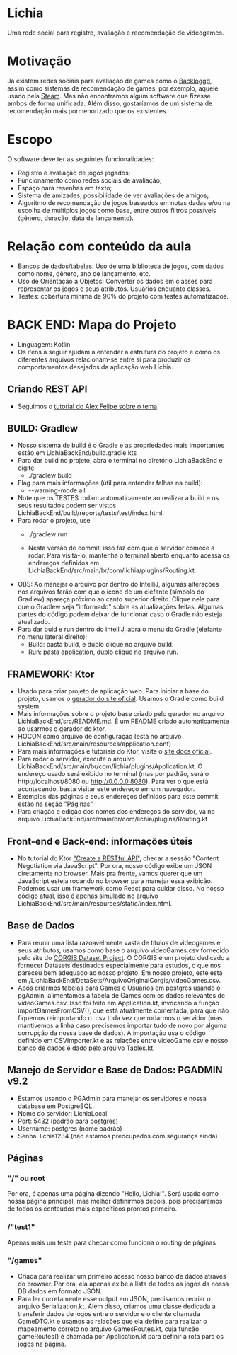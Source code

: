# Lichia
Uma rede social para registro, avaliação e recomendação de videogames.

# Motivação
Já existem redes sociais para avaliação de games como o [Backloggd](www.backloggd.com/), assim como sistemas de recomendação de games, por exemplo, aquele usado pela [Steam](store.steampowered.com/app/2767030/Marvel_Rivals/?gad_source=1). Mas não encontramos algum software que fizesse ambos de forma unificada. Além disso, gostaríamos de um sistema de recomendação mais pormenorizado que os existentes.

# Escopo
O software deve ter as seguintes funcionalidades:
- Registro e avaliação de jogos jogados;
- Funcionamento como redes sociais de avaliação;
- Espaço para resenhas em texto;
- Sistema de amizades, possibilidade de ver avaliações de amigos;
- Algoritmo de recomendação de jogos baseados em notas dadas e/ou na escolha de múltiplos jogos como base, entre outros filtros possíveis (gênero, duração, data de lançamento).

# Relação com conteúdo da aula
- Bancos de dados/tabelas: Uso de uma biblioteca de jogos, com dados como nome, gênero, ano de lançamento, etc.
- Uso de Orientação a Objetos: Converter os dados em classes para representar os jogos e seus atributos. Usuários enquanto classes.
- Testes: cobertura mínima de 90% do projeto com testes automatizados.

# BACK END: Mapa do Projeto

- Linguagem: Kotlin
- Os itens a seguir ajudam a entender a estrutura do projeto e como os diferentes arquivos relacionam-se entre si para produzir os comportamentos desejados da aplicação web Lichia.

## Criando REST API
- Seguimos o [tutorial do Alex Felipe sobre o tema](https://youtu.be/UGo1j_Eq4qc).

## BUILD: Gradlew
- Nosso sistema de build é o Gradle e as propriedades mais importantes estão em LichiaBackEnd/build.gradle.kts
- Para dar build no projeto, abra o terminal no diretório LichiaBackEnd e digite
	- ./gradlew build
- Flag para mais informações (útil para entender falhas na build): 
	- --warning-mode all
- Note que os TESTES rodam automaticamente ao realizar a build e os seus resultados podem ser vistos LichiaBackEnd/build/reports/tests/test/index.html.
- Para rodar o projeto, use
	- ./gradlew run

	- Nesta versão de commit, isso faz com que o servidor comece a rodar. Para visitá-lo, mantenha o terminal aberto enquanto acessa os endereços definidos em LichiaBackEnd/src/main/br/com/lichia/plugins/Routing.kt
- OBS: Ao manejar o arquivo por dentro do IntelliJ, algumas alterações nos arquivos farão com que o ícone de um elefante (símbolo do Gradlew) apareça próximo ao canto superior direito. Clique nele para que o Gradlew seja "informado" sobre as atualizações feitas. Algumas partes do código podem deixar de funcionar caso o Gradle não esteja atualizado.
- Para dar buid e run dentro do intelliJ, abra o menu do Gradle (elefante no menu lateral direito):
	- Build: pasta build, e duplo clique no arquivo build. 
	- Run: pasta application, duplo clique no arquivo run.


## FRAMEWORK: Ktor
- Usado para criar projeto de aplicação web. Para iniciar a base do projeto, usamos o [gerador do site oficial](https://start.ktor.io/settings). Usamos o Gradle como build system. 
- Mais informações sobre o projeto base criado pelo gerador no arquivo LichiaBackEnd/src/README.md. É um README criado automaticamente ao usarmos o gerador do ktor.
- HOCON como arquivo de configuração (está no arquivo LichiaBackEnd/src/main/resources/application.conf)
- Para mais informações e tutoriais do Ktor, visite o [site docs oficial](https://ktor.io/docs/welcome.html).
- Para rodar o servidor, execute o arquivo LichiaBackEnd/src/main/br/com/lichia/plugins/Application.kt. O endereço usado será exibido no terminal (mas por padrão, será o http://localhost/8080 ou  http://0.0.0.0:8080). Para ver o que está acontecendo, basta visitar este endereço em um navegador.
- Exemplos das páginas e seus endereços definidos para este commit estão na [seção "Páginas"](#páginas)
- Para criação e edição dos nomes dos endereços do servidor, vá no arquivo LichiaBackEnd/src/main/br/com/lichia/plugins/Routing.kt

## Front-end e Back-end: informações úteis
- No tutorial do Ktor ["Create a RESTful API"](https://ktor.io/docs/server-create-restful-apis.html#via-browser), checar a sessão "Content Negotiation via JavaScript". Por ora, nosso código exibe um JSON diretamente no browser. Mais pra frente, vamos querer que um JavaScript esteja rodando no browser para manejar essa exibição. Podemos usar um framework como React para cuidar disso. No nosso código atual, isso é apenas simulado no arquivo LichiaBackEnd/src/main/resources/static/index.html.

## Base de Dados
- Para reunir uma lista razoavelmente vasta de títulos de videogames e seus atributos, usamos como base o arquivo videoGames.csv fornecido pelo site do [CORGIS Dataset Project](https://corgis-edu.github.io/corgis/csv/video_games/). O CORGIS é um projeto dedicado a fornecer Datasets destinados especialmente para estudos, o que nos pareceu bem adequado ao nosso projeto. Em nosso projeto, este está em /LichiaBackEnd/DataSets/ArquivoOriginalCorgis/videoGames.csv.
- Após criarmos tabelas para Games e Usuários em postgres usando o pgAdmin, alimentamos a tabela de Games com os dados relevantes de videoGames.csv. Isso foi feito em Application.kt, invocando a função importGamesFromCSV(), que está atualmente comentada, para que não fiquemos reimportando o .csv toda vez que rodarmos o servidor (mas mantivemos a linha caso precisemos importar tudo de novo por alguma corrupção da nossa base de dados). A importação usa o código definido em CSVImporter.kt e as relações entre videoGame.csv e nosso banco de dados é dado pelo arquivo Tables.kt.

## Manejo de Servidor e Base de Dados: PGADMIN v9.2
- Estamos usando o PGAdmin para manejar os servidores e nossa database em PostgreSQL. 
- Nome do servidor: LichiaLocal
- Port: 5432 (padrão para postgres)
- Username: postgres (nome padrão)
- Senha: lichia1234 (não estamos preocupados com segurança ainda)

## Páginas 

### "/" ou root
Por ora, é apenas uma página dizendo "Hello, Lichia!". Será usada como nossa página principal, mas melhor definirmos depois, pois precisaremos de todos os conteúdos mais específicos prontos primeiro.

### /"test1"
Apenas mais um teste para checar como funciona o routing de páginas

### "/games"
- Criada para realizar um primeiro acesso nosso banco de dados através do browser. Por ora, ela apenas exibe a lista de todos os jogos da nossa DB dados em formato JSON.
- Para ler corretamente esse output em JSON, precisamos recriar o arquivo Serialization.kt. Além disso, criamos uma classe dedicada a transferir dados de jogos entre o servidor e o cliente chamada GameDTO.kt e usamos as relações que ela define para realizar o mapeamento correto no arquivo GamesRoutes.kt, cuja função gameRoutes() é chamada por Application.kt para definir a rota para os jogos na página.




